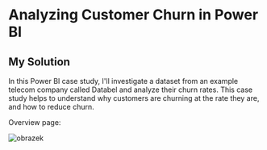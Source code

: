 # Analyzing Customer Churn in Power BI

## My Solution

 In this Power BI case study, I'll investigate a dataset from an example telecom company called Databel and analyze their churn rates.
 This case study helps to understand why customers are churning at the rate they are, and how to reduce churn.
 
 Overview page:
 
 ![obrazek](https://user-images.githubusercontent.com/90547920/209800612-deff3e4b-8b4d-405b-98bd-013fc1ccaeb6.png)
